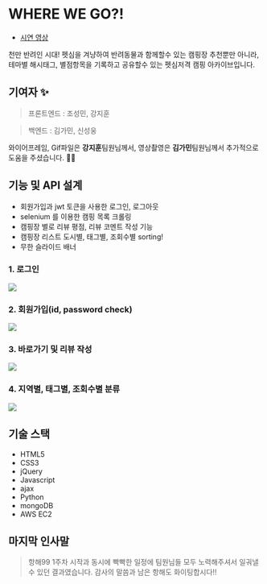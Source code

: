 # WHERE WE GO?!

- [시연 영상][youtubelink]

[youtubelink]: https://youtu.be/T7JPJ8mWwao 'Go google'

천만 반려인 시대!
펫심을 겨냥하여 반려동물과 함께할수 있는 캠핑장 추천뿐만 아니라,
테마별 해시태그, 별점항목을 기록하고 공유할수 있는 펫심저격 캠핑 아카이브입니다.

## 기여자 ✨

> 프론트엔드 : 조성민, 강지훈

> 백엔드 : 김가민, 신성웅

와이어프레임, Gif파일은 **강지훈**팀원님께서, 영상촬영은 **김가민**팀원님께서 추가적으로 도움을 주셨습니다. 🙏🏻

## 기능 및 API 설계

- 회원가입과 jwt 토큰을 사용한 로그인, 로그아웃
- selenium 를 이용한 캠핑 목록 크롤링
- 캠핑장 별로 리뷰 평점, 리뷰 코멘트 작성 기능
- 캠핑장 리스트 도시별, 태그별, 조회수별 sorting!
- 무한 슬라이드 배너

### 1. 로그인

<img src='https://user-images.githubusercontent.com/77700977/133778900-9461d8b0-41dd-44ef-86db-30ac03375cb7.gif'>

### 2. 회원가입(id, password check)

<img src='https://user-images.githubusercontent.com/77700977/133779146-3f10e536-fca7-472e-baa1-08664c83d3a4.gif'>

### 3. 바로가기 및 리뷰 작성

<img src='https://user-images.githubusercontent.com/77700977/133779426-134b622d-8c4d-4a5c-b466-dc81262ff9ef.gif'>

### 4. 지역별, 태그별, 조회수별 분류

<img src='https://user-images.githubusercontent.com/77700977/133779680-208f8f73-176b-4235-8e2c-1070ac9a9452.gif'>

## 기술 스택

- HTML5
- CSS3
- jQuery
- Javascript
- ajax
- Python
- mongoDB
- AWS EC2

## 마지막 인사말

> 항해99 1주차 시작과 동시에 빡빡한 일정에 팀원님들 모두 노력해주셔서 일궈낼 수 있던 결과였습니다. 감사의 말씀과 남은 항해도 화이팅합시다!!
